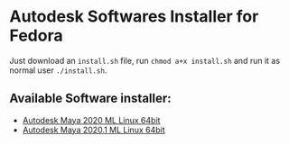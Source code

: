 # Autodesk Softwares Installer for Fedora

Just download an `install.sh` file, run `chmod a+x install.sh` and run it as normal user `./install.sh`.

## Available Software installer:

- [Autodesk Maya 2020 ML Linux 64bit](https://github.com/sfeuga/Autodesk-Install-Fedora/raw/Autodesk_Maya_2020_ML_Linux_64bit/install.sh)
- [Autodesk Maya 2020.1 ML Linux 64bit](https://github.com/sfeuga/Autodesk-Install-Fedora/raw/Autodesk_Maya_2020.1_ML_Linux_64bit/install.sh)
